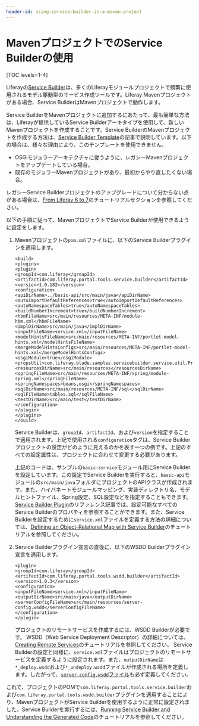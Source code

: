 ```yaml
---
header-id: using-service-builder-in-a-maven-project
---
```


# MavenプロジェクトでのService Builderの使用

[TOC levels=1-4]

Liferayの[Service Builder](/docs/7-1/tutorials/-/knowledge_base/t/what-is-service-builder)は、多くのLiferayモジュールプロジェクトで頻繁に使用されるモデル駆動型のサービス作成ツールです。Liferay Mavenプロジェクトがある場合、Service BuilderはMavenプロジェクトで動作します。

Service BuilderをMavenプロジェクトに追加するにあたって、最も簡単な方法は、Liferayが提供しているService Builderアーキタイプを使用して、新しいMavenプロジェクトを作成することです。Service BuilderのMavenプロジェクトを作成する方法は、[Service Builder Template](/docs/7-1/reference/-/knowledge_base/r/using-the-service-builder-template)の記事で説明しています。以下の場合は、様々な理由により、このテンプレートを使用できません。

- OSGiモジュラーアーキテクチャに従うように、レガシーMavenプロジェクトをアップデートしている場合。
- 既存のモジュラーMavenプロジェクトがあり、最初からやり直したくない場合。

レガシーService Builderプロジェクトのアップグレードについて分からない点がある場合は、[From Liferay 6 to 7](/docs/7-1/tutorials/-/knowledge_base/t/from-liferay-6-to-liferay-7)のチュートリアルセクションを参照してください。

以下の手順に従って、MavenプロジェクトでService Builderが使用できるように設定をします。

1. Mavenプロジェクトの`pom.xml`ファイルに、以下のService Builderプラグインを適用します。

       <build>
       <plugins>
       <plugin>
       <groupId>com.liferay</groupId>
       <artifactId>com.liferay.portal.tools.service.builder</artifactId>
       <version>1.0.182</version>
       <configuration>
       <apiDirName>../basic-api/src/main/java</apiDirName>
       <autoImportDefaultReferences>true</autoImportDefaultReferences>
       <autoNamespaceTables>true</autoNamespaceTables>
       <buildNumberIncrement>true</buildNumberIncrement>
       <hbmFileName>src/main/resources/META-INF/module-hbm.xml</hbmFileName>
       <implDirName>src/main/java</implDirName>
       <inputFileName>service.xml</inputFileName>
       <modelHintsFileName>src/main/resources/META-INF/portlet-model-hints.xml</modelHintsFileName>
       <mergeModelHintsConfigs>src/main/resources/META-INF/portlet-model-hints.xml</mergeModelHintsConfigs>
       <osgiModule>true</osgiModule>
       <propsUtil>com.liferay.blade.samples.servicebuilder.service.util.PropsUtil</propsUtil>
       <resourcesDirName>src/main/resources</resourcesDirName>
       <springFileName>src/main/resources/META-INF/spring/module-spring.xml</springFileName>
       <springNamespaces>beans,osgi</springNamespaces>
       <sqlDirName>src/main/resources/META-INF/sql</sqlDirName>
       <sqlFileName>tables.sql</sqlFileName>
       <testDirName>src/main/test</testDirName>
       </configuration>
       </plugin>
       </plugins>
       </build>
   
   Service Builderは、`groupId`、`artifactId`、および`version`を指定することで適用されます。上記で使用される`configuration`タグは、Service Builderプロジェクトの設定がどのように見えるのかを表す一つの例です。上記のすべての設定属性は、プロジェクトに合わせて変更する必要があります。

   上記のコードは、サンプルの`basic-service`モジュール用にService Builderを設定しています。この設定でService Builderを実行すると、`basic-api`モジュールの`src/main/java`フォルダにプロジェクトのAPIクラスが作成されます。また、ハイバネートモジュールマッピング、実装ディレクトリ名、モデルヒントファイル、Spring設定、SQL設定などを指定することもできます。[Service Builder Plugin](/docs/7-1/reference/-/knowledge_base/r/service-builder-with-maven)のリファレンス記事では、設定可能なすべてのService Builderのプロパティを参照することができます。また、Service Builderを設定するために`service.xml`ファイルを定義する方法の詳細については、[Defining an Object-Relational Map with Service Builder](/docs/7-1/tutorials/-/knowledge_base/t/defining-an-object-relational-map-with-service-builder)のチュートリアルを参照してください。

2. Service Builderプラグイン宣言の直後に、以下のWSDD Builderプラグイン宣言を適用します。

       <plugin>
       <groupId>com.liferay</groupId>
       <artifactId>com.liferay.portal.tools.wsdd.builder</artifactId>
       <version>1.0.3</version>
       <configuration>
       <inputFileName>service.xml</inputFileName>
       <outputDirName>src/main/java</outputDirName>
       <serverConfigFileName>src/main/resources/server-config.wsdd</serverConfigFileName>
       </configuration>
       </plugin>
   
   プロジェクトのリモートサービスを作成するには、WSDD Builderが必要です。
WSDD（Web Service Deployment Descriptor）の詳細については、[Creating Remote Services](/docs/7-1/tutorials/-/knowledge_base/t/creating-remote-services)のチュートリアルを参照してください。
Service Builderの設定と同様に、`service.xml`ファイルはプロジェクトのリモートサービスを定義するように設定されます。また、`outputDirName`は`*_deploy.wsdd`および`*_undeploy.wsdd`ファイルが作成される場所を定義します。したがって、[`server-config.wsdd`ファイル](http://axis.apache.org/axis/java/reference.html#Global_Axis_Configuration)も必ず定義してください。

 これで、プロジェクトのPOMで`com.liferay.portal.tools.service.builder`および`com.liferay.portal.tools.wsdd.builder`プラグインを適用することにより、MavenプロジェクトがService Builderを使用するように正常に設定されました。Service Builderを実行するには、[Running Service Builder and Understanding the Generated Code](/docs/7-1/tutorials/-/knowledge_base/t/running-service-builder)のチュートリアルを参照してください。
